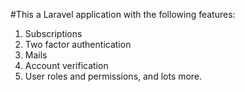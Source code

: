 #This a Laravel application with the following features:
1. Subscriptions
2. Two factor authentication
3. Mails
4. Account verification
5. User roles and permissions, and lots more.
